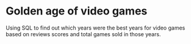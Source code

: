 # Golden age of video games

Using SQL to find out which years were the best years for video games based on reviews scores and total games sold in those years.
